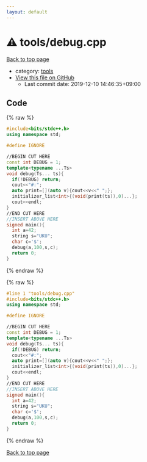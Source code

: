 ```yaml
---
layout: default
---
```


<!-- mathjax config similar to math.stackexchange -->
<script type="text/javascript" async
  src="https://cdnjs.cloudflare.com/ajax/libs/mathjax/2.7.5/MathJax.js?config=TeX-MML-AM_CHTML">
</script>
<script type="text/x-mathjax-config">
  MathJax.Hub.Config({
    TeX: { equationNumbers: { autoNumber: "AMS" }},
    tex2jax: {
      inlineMath: [ ['$','$'] ],
      processEscapes: true
    },
    "HTML-CSS": { matchFontHeight: false },
    displayAlign: "left",
    displayIndent: "2em"
  });
</script>

<script type="text/javascript" src="https://cdnjs.cloudflare.com/ajax/libs/jquery/3.4.1/jquery.min.js"></script>
<script src="https://cdn.jsdelivr.net/npm/jquery-balloon-js@1.1.2/jquery.balloon.min.js" integrity="sha256-ZEYs9VrgAeNuPvs15E39OsyOJaIkXEEt10fzxJ20+2I=" crossorigin="anonymous"></script>
<script type="text/javascript" src="../../assets/js/copy-button.js"></script>
<link rel="stylesheet" href="../../assets/css/copy-button.css" />


# :warning: tools/debug.cpp

<a href="../../index.html">Back to top page</a>

* category: <a href="../../index.html#4a931512ce65bdc9ca6808adf92d8783">tools</a>
* <a href="{{ site.github.repository_url }}/blob/master/tools/debug.cpp">View this file on GitHub</a>
    - Last commit date: 2019-12-10 14:46:35+09:00




## Code

<a id="unbundled"></a>
{% raw %}
```cpp
#include<bits/stdc++.h>
using namespace std;

#define IGNORE

//BEGIN CUT HERE
const int DEBUG = 1;
template<typename ...Ts>
void debug(Ts... ts){
  if(!DEBUG) return;
  cout<<"#:";
  auto print=[](auto v){cout<<v<<" ";};
  initializer_list<int>{(void(print(ts)),0)...};
  cout<<endl;
}
//END CUT HERE
//INSERT ABOVE HERE
signed main(){
  int a=42;
  string s="UKU";
  char c='$';
  debug(a,100,s,c);
  return 0;
}

```
{% endraw %}

<a id="bundled"></a>
{% raw %}
```cpp
#line 1 "tools/debug.cpp"
#include<bits/stdc++.h>
using namespace std;

#define IGNORE

//BEGIN CUT HERE
const int DEBUG = 1;
template<typename ...Ts>
void debug(Ts... ts){
  if(!DEBUG) return;
  cout<<"#:";
  auto print=[](auto v){cout<<v<<" ";};
  initializer_list<int>{(void(print(ts)),0)...};
  cout<<endl;
}
//END CUT HERE
//INSERT ABOVE HERE
signed main(){
  int a=42;
  string s="UKU";
  char c='$';
  debug(a,100,s,c);
  return 0;
}

```
{% endraw %}

<a href="../../index.html">Back to top page</a>

